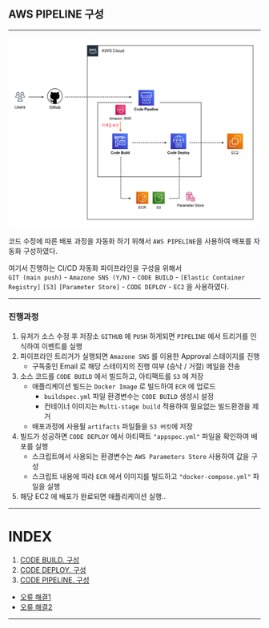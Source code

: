 ## AWS PIPELINE 구성

---

![img.png](img/img.png)

코드 수정에 따른 배포 과정을 자동화 하기 위해서 `AWS PIPELINE`을 사용하여 배포를 자동화 구성하였다.

여기서 진행하는 CI/CD 자동화 파이프라인을 구성을 위해서  
`GIT (main push)` - `Amazone SNS (Y/N)` - `CODE BUILD` - `[Elastic Container Registry]` `[S3]` `[Parameter Store]` - `CODE DEPLOY` - `EC2`   을 사용하였다.

---
### 진행과정

1. 유저가 소스 수정 후 저장소 `GITHUB` 에 `PUSH` 하게되면 `PIPELINE` 에서 트리거를 인식하여 이벤트를 실행
2. 파이프라인 트리거가 실행되면 `Amazone SNS` 를 이용한 Approval 스테이지를 진행
    - 구독중인 Email 로 해당 스테이지의 진행 여부 (승낙 / 거절) 메일을 전송
3. 소스 코드를 `CODE BUILD` 에서 빌드하고, 아티팩트를 `S3` 에 저장
    - 애플리케이션 빌드는 `Docker Image` 로 빌드하여 `ECR` 에 업로드
        - `buildspec.yml` 파일 환경변수는 `CODE BUILD` 생성시 설정
        - 컨테이너 이미지는 `Multi-stage build` 적용하여 필요없는 빌드환경을 제거
    - 배포과정에 사용될 `artifacts` 파일들을 `S3 버킷`에 저장
4. 빌드가 성공하면 `CODE DEPLOY` 에서 아티팩트 `"appspec.yml"` 파일을 확인하여 배포를 실행
    - 스크립트에서 사용되는 환경변수는  `AWS Parameters Store` 사용하여 값을 구성
    - 스크립트 내용에 따라 `ECR` 에서 이미지를 빌드하고 `"docker-compose.yml"` 파일을 실행
5. 해당 EC2 에 배포가 완료되면 애플리케이션 실행..

---

# INDEX

1. [CODE BUILD. 구성](/md/AWS/자동화%20파이프라인%20구축/CODEBUILD.md)
2. [CODE DEPLOY. 구성](#code-deploy-진행)
3. [CODE PIPELINE. 구성](#code-pipeline-진행)

- [오류 해결1](#시행착오-겪은-error01)
- [오류 해결2](#시행착오-겪은-error02)

---
